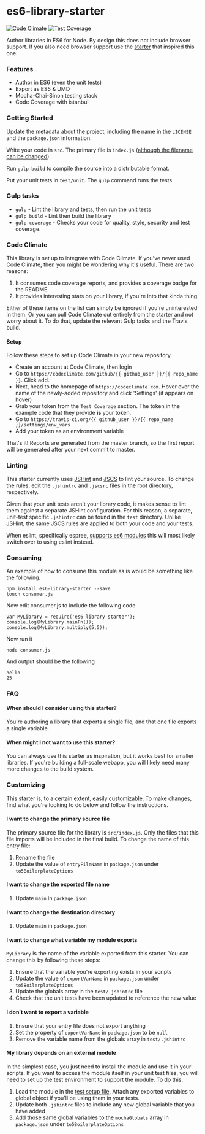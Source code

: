 # es6-library-starter
[![Code Climate](https://codeclimate.com/github/UWFosterIT/es6-library-starter/badges/gpa.svg)](https://codeclimate.com/github/UWFosterIT/es6-library-starter)
[![Test Coverage](https://codeclimate.com/github/UWFosterIT/es6-library-starter/badges/coverage.svg)](https://codeclimate.com/github/UWFosterIT/es6-library-starter)

Author libraries in ES6 for Node. By design this does not include browser support. If you also need browser support use the [starter](https://www.npmjs.com/package/6to5-library-boilerplate) that inspired this one.

### Features

- Author in ES6 (even the unit tests)
- Export as ES5 & UMD
- Mocha-Chai-Sinon testing stack
- Code Coverage with istanbul

### Getting Started

Update the metadata about the project, including the name in the `LICENSE`
and the `package.json` information.

Write your code in `src`. The primary file is `index.js` ([although the filename
can be changed](https://github.com/UWFosterIT/es6-library-starter#i-want-to-change-the-primary-source-file)).

Run `gulp build` to compile the source into a distributable format.

Put your unit tests in `test/unit`. The `gulp` command runs the tests.

### Gulp tasks

- `gulp` - Lint the library and tests, then run the unit tests
- `gulp build` - Lint then build the library
- `gulp coverage` - Checks your code for quality, style, security and test coverage.

### Code Climate

This library is set up to integrate with Code Climate. If you've never used Code Climate, then you might be wondering why it's useful. There are two reasons:

1. It consumes code coverage reports, and provides a coverage badge for the README
2. It provides interesting stats on your library, if you're into that kinda thing

Either of these items on the list can simply be ignored if you're uninterested in them. Or you can pull Code Climate out entirely from the starter and not worry about it. To do that, update the relevant Gulp tasks and the Travis build.

#### Setup

Follow these steps to set up Code Climate in your new repository.

- Create an account at Code Climate, then login
- Go to `https://codeclimate.com/github/{{ github_user }}/{{ repo_name }}`. Click add.
- Next, head to the homepage of `https://codeclimate.com`. Hover over the name of the newly-added repository and click 'Settings' (it appears on hover)
- Grab your token from the `Test Coverage` section. The token in the example code that they provide **is** your token.
- Go to `https://travis-ci.org/{{ github_user }}/{{ repo_name }}/settings/env_vars`
- Add your token as an environment variable

That's it! Reports are generated from the master branch, so the first report will be generated after your next commit to master.

### Linting

This starter currently uses [JSHint](http://jshint.com/docs/options/)
and [JSCS](http://jscs.info/rules.html) to lint your source. To change the rules, edit the `.jshintrc` and `.jscsrc` files in the root directory, respectively.

Given that your unit tests aren't your library code, it makes sense to lint them against a separate JSHint configuration. For this reason, a separate, unit-test specific `.jshintrc` can be found in the `test` directory. Unlike JSHint, the same JSCS rules are applied to both your code and your tests.

When eslint, specifically espree, [supports es6 modules](https://github.com/eslint/espree/issues/35) this will most likely switch over to using eslint instead.

### Consuming

An example of how to consume this module as is would be something like the following.

    npm install es6-library-starter --save
    touch consumer.js

Now edit consumer.js to include the following code

    var MyLibrary = require('es6-library-starter');
    console.log(MyLibrary.mainFn());
    console.log(MyLibrary.multiply(5,5));

Now run it

    node consumer.js

And output should be the following

    hello
    25

### FAQ

#### When should I consider using this starter?

You're authoring a library that exports a single file, and that one file
exports a single variable.

#### When might I not want to use this starter?

You can always use this starter as inspiration, but it works best for smaller libraries. If you're building a full-scale webapp, you will likely need many more changes to the build system.

### Customizing

This starter is, to a certain extent, easily customizable. To make changes,
find what you're looking to do below and follow the instructions.

#### I want to change the primary source file

The primary source file for the library is `src/index.js`. Only the files that this file imports will be included in the final build. To change the name of this entry file:

1. Rename the file
2. Update the value of `entryFileName` in `package.json` under `to5BoilerplateOptions`

#### I want to change the exported file name

1. Update `main` in `package.json`

#### I want to change the destination directory

1. Update `main` in `package.json`

#### I want to change what variable my module exports

`MyLibrary` is the name of the variable exported from this starter. You can change this by following these steps:

1. Ensure that the variable you're exporting exists in your scripts
2. Update the value of `exportVarName` in `package.json` under `to5BoilerplateOptions`
3. Update the globals array in the `test/.jshintrc` file
4. Check that the unit tests have been updated to reference the new value

#### I don't want to export a variable

1. Ensure that your entry file does not export anything
2. Set the property of `exportVarName` in `package.json` to be `null`
3. Remove the variable name from the globals array in `test/.jshintrc`

#### My library depends on an external module

In the simplest case, you just need to install the module and use it in your scripts. If you want to access the module itself in your unit test files, you will need to set up the test environment to support the module. To do this:

1. Load the module in the [test setup file](https://github.com/UWFosterIT/es6-library-starter/blob/master/test/setup/setup.js).
  Attach any exported variables to global object if you'll be using them in your tests.
2. Update both `.jshintrc` files to include any new global variable that you have added
3. Add those same global variables to the `mochaGlobals` array in `package.json` under
  `to5BoilerplateOptions`
